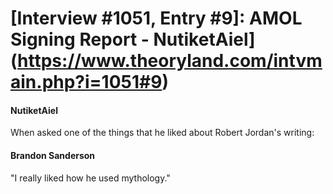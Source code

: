 # [Interview #1051, Entry #9]: AMOL Signing Report - NutiketAiel](https://www.theoryland.com/intvmain.php?i=1051#9)

#### NutiketAiel

When asked one of the things that he liked about Robert Jordan's writing:

#### Brandon Sanderson

"I really liked how he used mythology."

